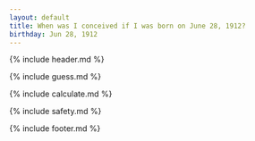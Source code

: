 ```yaml
---
layout: default
title: When was I conceived if I was born on June 28, 1912?
birthday: Jun 28, 1912
---
```


{% include header.md %}

{% include guess.md %}

{% include calculate.md %}

{% include safety.md %}

{% include footer.md %}



